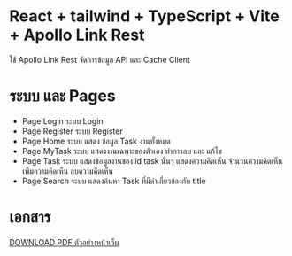 # React + tailwind + TypeScript + Vite + Apollo Link Rest
ใช้ Apollo Link Rest จัดการข้อมูล API และ Cache Client


# ระบบ และ Pages
* Page Login ระบบ Login
* Page Register ระบบ Register
* Page Home ระบบ แสดง ข้อมูล Task งานทั้งหมด
* Page MyTask ระบบ แสดงงานเฉพาะของตัวเอง ทำการลบ และ แก้ไข
* Page Task ระบบ แสดงข้อมูลงานของ id task นั้นๆ แสดงความคิดเห็น จำนวนความคิดเห็น เพิ่มความคิดเห็น ลบความคิดเห็น
* Page Search ระบบ แสดงค้นหา Task ที่มีคำเกี่ยวข้องกับ title  

# เอกสาร
[DOWNLOAD PDF ตัวอย่างหน้าเว็บ]()






